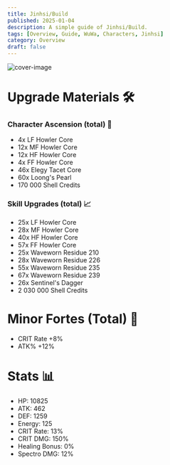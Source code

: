 ```yaml
---
title: Jinhsi/Build
published: 2025-01-04
description: A simple guide of Jinhsi/Build.
tags: [Overview, Guide, WuWa, Characters, Jinhsi]
category: Overview
draft: false
---
```


![cover-image](https://s2.loli.net/2025/01/04/UgirbNX6YQCKWwe.jpg)

# Upgrade Materials 🛠️

### Character Ascension (total) 🌟
- 4x LF Howler Core
- 12x MF Howler Core
- 12x HF Howler Core
- 4x FF Howler Core
- 46x Elegy Tacet Core
- 60x Loong's Pearl
- 170 000 Shell Credits

### Skill Upgrades (total) 📈
- 25x LF Howler Core
- 28x MF Howler Core
- 40x HF Howler Core
- 57x FF Howler Core
- 25x Waveworn Residue 210
- 28x Waveworn Residue 226
- 55x Waveworn Residue 235
- 67x Waveworn Residue 239
- 26x Sentinel's Dagger
- 2 030 000 Shell Credits

# Minor Fortes (Total) 📜
- CRIT Rate +8%
- ATK% +12%

# Stats  📊
- HP: 10825
- ATK: 462
- DEF: 1259
- Energy: 125
- CRIT Rate: 13%
- CRIT DMG: 150%
- Healing Bonus: 0%
- Spectro DMG: 12%
